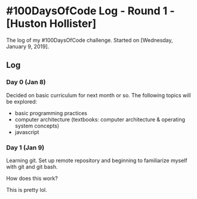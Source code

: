 # #100DaysOfCode Log - Round 1 - [Huston Hollister]

The log of my #100DaysOfCode challenge. Started on [Wednesday, January 9, 2019].

## Log

### Day 0 (Jan 8)
Decided on basic curriculum for next month or so.
The following topics will be explored:
- basic programming practices
- computer architecture (textbooks: computer architecture & operating system concepts)
- javascript

### Day 1 (Jan 9)

Learning git. Set up remote repository and beginning to familiarize myself with git and git bash.

How does this work?

This is pretty lol.

